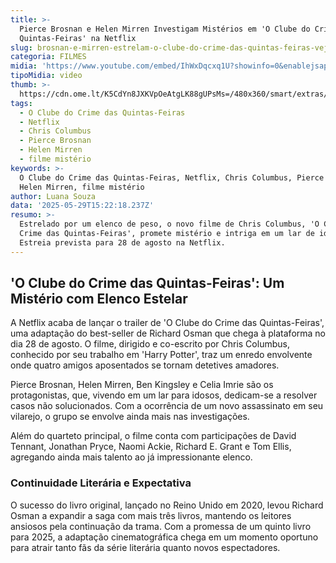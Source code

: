 ```yaml
---
title: >-
  Pierce Brosnan e Helen Mirren Investigam Mistérios em 'O Clube do Crime das
  Quintas-Feiras' na Netflix
slug: brosnan-e-mirren-estrelam-o-clube-do-crime-das-quintas-feiras-veja-o-trailer
categoria: FILMES
midia: 'https://www.youtube.com/embed/IhWxDqcxq1U?showinfo=0&enablejsapi=1'
tipoMidia: video
thumb: >-
  https://cdn.ome.lt/K5CdYn8JXKVpOeAtgLK88gUPsMs=/480x360/smart/extras/conteudos/thursday.jpg
tags:
  - O Clube do Crime das Quintas-Feiras
  - Netflix
  - Chris Columbus
  - Pierce Brosnan
  - Helen Mirren
  - filme mistério
keywords: >-
  O Clube do Crime das Quintas-Feiras, Netflix, Chris Columbus, Pierce Brosnan,
  Helen Mirren, filme mistério
author: Luana Souza
data: '2025-05-29T15:22:18.237Z'
resumo: >-
  Estrelado por um elenco de peso, o novo filme de Chris Columbus, 'O Clube do
  Crime das Quintas-Feiras', promete mistério e intriga em um lar de idosos.
  Estreia prevista para 28 de agosto na Netflix.
---
```


## 'O Clube do Crime das Quintas-Feiras': Um Mistério com Elenco Estelar

A Netflix acaba de lançar o trailer de 'O Clube do Crime das Quintas-Feiras', uma adaptação do best-seller de Richard Osman que chega à plataforma no dia 28 de agosto. O filme, dirigido e co-escrito por Chris Columbus, conhecido por seu trabalho em 'Harry Potter', traz um enredo envolvente onde quatro amigos aposentados se tornam detetives amadores.

Pierce Brosnan, Helen Mirren, Ben Kingsley e Celia Imrie são os protagonistas, que, vivendo em um lar para idosos, dedicam-se a resolver casos não solucionados. Com a ocorrência de um novo assassinato em seu vilarejo, o grupo se envolve ainda mais nas investigações.

Além do quarteto principal, o filme conta com participações de David Tennant, Jonathan Pryce, Naomi Ackie, Richard E. Grant e Tom Ellis, agregando ainda mais talento ao já impressionante elenco. 

### Continuidade Literária e Expectativa

O sucesso do livro original, lançado no Reino Unido em 2020, levou Richard Osman a expandir a saga com mais três livros, mantendo os leitores ansiosos pela continuação da trama. Com a promessa de um quinto livro para 2025, a adaptação cinematográfica chega em um momento oportuno para atrair tanto fãs da série literária quanto novos espectadores.
